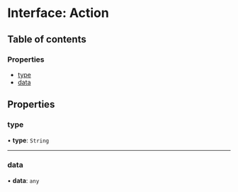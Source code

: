 # Interface: Action

## Table of contents

### Properties

- [type](./interfaces/Action.md#type)
- [data](./interfaces/Action.md#data)

## Properties

### <a id="type" name="type"></a> type

• **type**: `String`

___

### <a id="data" name="data"></a> data

• **data**: `any`
